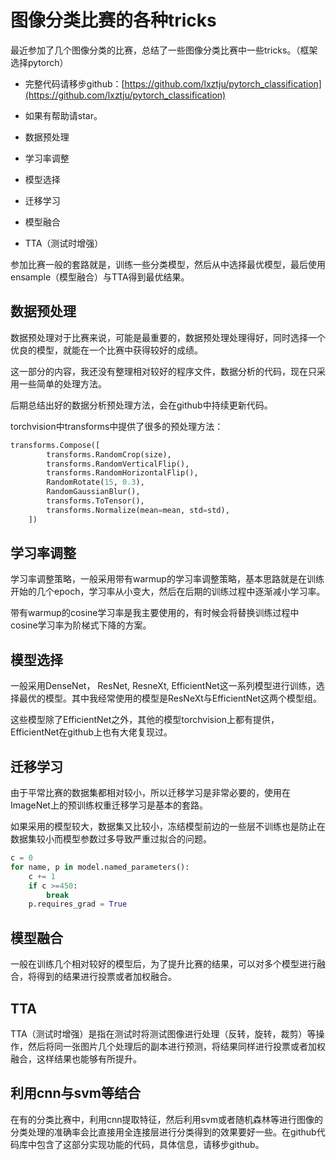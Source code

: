 # 图像分类比赛的各种tricks

最近参加了几个图像分类的比赛，总结了一些图像分类比赛中一些tricks。（框架选择pytorch）

 * 完整代码请移步github：[https://github.com/lxztju/pytorch_classification](https://github.com/lxztju/pytorch_classification) 
 * 如果有帮助请star。

* 数据预处理
* 学习率调整
* 模型选择
* 迁移学习
* 模型融合
* TTA（测试时增强）

参加比赛一般的套路就是，训练一些分类模型，然后从中选择最优模型，最后使用ensample（模型融合）与TTA得到最优结果。

## 数据预处理

数据预处理对于比赛来说，可能是最重要的，数据预处理处理得好，同时选择一个优良的模型，就能在一个比赛中获得较好的成绩。

这一部分的内容，我还没有整理相对较好的程序文件，数据分析的代码，现在只采用一些简单的处理方法。

后期总结出好的数据分析预处理方法，会在github中持续更新代码。

torchvision中transforms中提供了很多的预处理方法：

```python
transforms.Compose([
        transforms.RandomCrop(size),
        transforms.RandomVerticalFlip(),
        transforms.RandomHorizontalFlip(),
        RandomRotate(15, 0.3),
        RandomGaussianBlur(),
        transforms.ToTensor(),
        transforms.Normalize(mean=mean, std=std),
    ])
```

## 学习率调整

学习率调整策略，一般采用带有warmup的学习率调整策略，基本思路就是在训练开始的几个epoch，学习率从小变大，然后在后期的训练过程中逐渐减小学习率。

带有warmup的cosine学习率是我主要使用的，有时候会将替换训练过程中cosine学习率为阶梯式下降的方案。

## 模型选择

一般采用DenseNet， ResNet, ResneXt, EfficientNet这一系列模型进行训练，选择最优的模型。其中我经常使用的模型是ResNeXt与EfficientNet这两个模型组。

这些模型除了EfficientNet之外，其他的模型torchvision上都有提供，EfficientNet在github上也有大佬复现过。

## 迁移学习

由于平常比赛的数据集都相对较小，所以迁移学习是非常必要的，使用在ImageNet上的预训练权重迁移学习是基本的套路。

如果采用的模型较大，数据集又比较小，冻结模型前边的一些层不训练也是防止在数据集较小而模型参数过多导致严重过拟合的问题。

```python
c = 0
for name, p in model.named_parameters():
    c += 1
    if c >=450:
        break
    p.requires_grad = True
```

## 模型融合

一般在训练几个相对较好的模型后，为了提升比赛的结果，可以对多个模型进行融合，将得到的结果进行投票或者加权融合。

## TTA

TTA（测试时增强）是指在测试时将测试图像进行处理（反转，旋转，裁剪）等操作，然后将同一张图片几个处理后的副本进行预测，将结果同样进行投票或者加权融合，这样结果也能够有所提升。

## 利用cnn与svm等结合


在有的分类比赛中，利用cnn提取特征，然后利用svm或者随机森林等进行图像的分类处理的准确率会比直接用全连接层进行分类得到的效果要好一些。在github代码库中包含了这部分实现功能的代码，具体信息，请移步github。